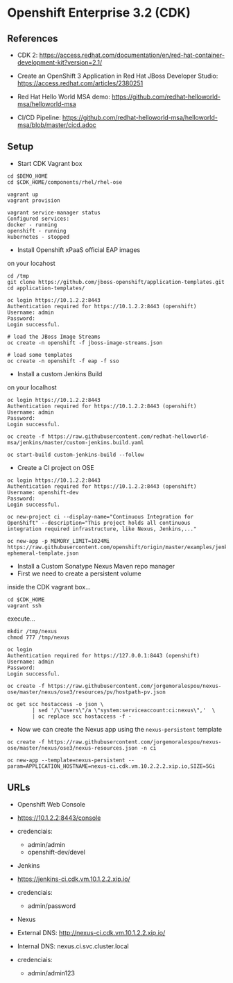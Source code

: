 # Openshift Enterprise 3.2 (CDK)

## References
 * CDK 2: https://access.redhat.com/documentation/en/red-hat-container-development-kit?version=2.1/

 * Create an OpenShift 3 Application in Red Hat JBoss Developer Studio: https://access.redhat.com/articles/2380251

 * Red Hat Hello World MSA demo: https://github.com/redhat-helloworld-msa/helloworld-msa
  * CI/CD Pipeline: https://github.com/redhat-helloworld-msa/helloworld-msa/blob/master/cicd.adoc

## Setup

 * Start CDK Vagrant box

```
cd $DEMO_HOME
cd $CDK_HOME/components/rhel/rhel-ose

vagrant up
vagrant provision

vagrant service-manager status
Configured services:
docker - running
openshift - running
kubernetes - stopped
```
 * Install Openshift xPaaS official EAP images

on your locahost
```
cd /tmp
git clone https://github.com/jboss-openshift/application-templates.git
cd application-templates/

oc login https://10.1.2.2:8443
Authentication required for https://10.1.2.2:8443 (openshift)
Username: admin
Password:
Login successful.

# load the JBoss Image Streams
oc create -n openshift -f jboss-image-streams.json

# load some templates
oc create -n openshift -f eap -f sso
```

 * Install a custom Jenkins Build

on your localhost
```
oc login https://10.1.2.2:8443
Authentication required for https://10.1.2.2:8443 (openshift)
Username: admin
Password:
Login successful.

oc create -f https://raw.githubusercontent.com/redhat-helloworld-msa/jenkins/master/custom-jenkins.build.yaml

oc start-build custom-jenkins-build --follow

```

 * Create a CI project on OSE

```
oc login https://10.1.2.2:8443
Authentication required for https://10.1.2.2:8443 (openshift)
Username: openshift-dev
Password:
Login successful.

oc new-project ci --display-name="Continuous Integration for OpenShift" --description="This project holds all continuous integration required infrastructure, like Nexus, Jenkins,..."

oc new-app -p MEMORY_LIMIT=1024Mi https://raw.githubusercontent.com/openshift/origin/master/examples/jenkins/jenkins-ephemeral-template.json

```

 * Install a Custom Sonatype Nexus Maven repo manager
  * First we need to create a persistent volume

  inside the CDK vagrant box...
  ```
  cd $CDK_HOME
  vagrant ssh
  ```

  execute...
  ```
  mkdir /tmp/nexus
  chmod 777 /tmp/nexus

  oc login
  Authentication required for https://127.0.0.1:8443 (openshift)
  Username: admin
  Password:
  Login successful.

  oc create -f https://raw.githubusercontent.com/jorgemoralespou/nexus-ose/master/nexus/ose3/resources/pv/hostpath-pv.json

  oc get scc hostaccess -o json \
          | sed '/\"users\"/a \"system:serviceaccount:ci:nexus\",'  \
          | oc replace scc hostaccess -f -

  ```

  * Now we can create the Nexus app using the `nexus-persistent` template

  ```
  oc create -f https://raw.githubusercontent.com/jorgemoralespou/nexus-ose/master/nexus/ose3/nexus-resources.json -n ci

  oc new-app --template=nexus-persistent --param=APPLICATION_HOSTNAME=nexus-ci.cdk.vm.10.2.2.2.xip.io,SIZE=5Gi
```

## URLs

 * Openshift Web Console
  * https://10.1.2.2:8443/console
  * credenciais:
    * admin/admin
    * openshift-dev/devel

 * Jenkins
  * https://jenkins-ci.cdk.vm.10.1.2.2.xip.io/
  * credenciais:
    * admin/password

 * Nexus
  * External DNS: http://nexus-ci.cdk.vm.10.1.2.2.xip.io/
  * Internal DNS: nexus.ci.svc.cluster.local
  * credenciais:
    * admin/admin123
